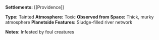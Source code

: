 **Settlements:** [[Providence]]

**Type:** Tainted
**Atmosphere:** Toxic
**Observed from Space:** Thick, murky atmosphere
**Planetside Features:** Sludge-filled river network

**Notes:**
Infested by foul creatures